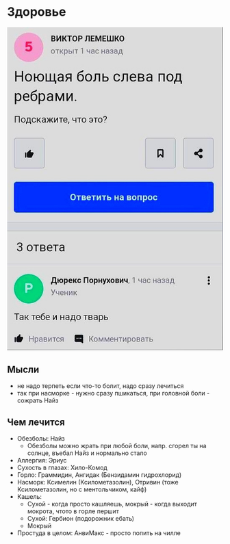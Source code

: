 # Здоровье

![](tak_tebe_i_nado.jpg)

## Мысли

- не надо терпеть если что-то болит, надо сразу лечиться
- так при насморке - нужно сразу пшикаться, при головной боли - сожрать Найз

## Чем лечится

- Обезболы: Найз
    - Обезболы можно жрать при любой боли, напр. сгорел ты на солнце, въебал Найз и нормально стало
- Аллергия: Эриус
- Сухость в глазах: Хило-Комод
- Горло: Граммидин, Ангидак (Бензидамин гидрохлорид)
- Насморк: Ксимелин (Ксилометазолин), Отривин (тоже Ксилометазолин, но с ментольчиком, кайф)
- Кашель:
    - Сухой - когда просто кашляешь, мокрый - когда выходит мокрота, чтото в горле першит
    - Сухой: Гербион (подорожник ебать)
    - Мокрый
- Простуда в целом: АнвиМакс - просто попить на чилле